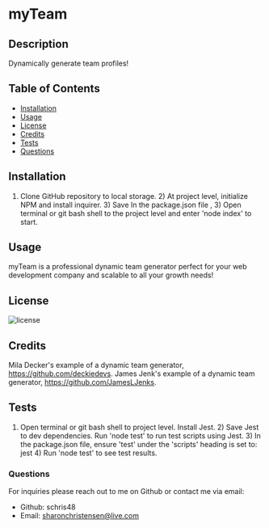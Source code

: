 
  
  # myTeam

  ## Description
  Dynamically generate team profiles!

  ## Table of Contents
  - [Installation](#installation)
  - [Usage](#usage)
  - [License](#license)
  - [Credits](#credits)
  - [Tests](#tests)
  - [Questions](#questions)

  ## Installation
  1) Clone GitHub repository to local storage. 2) At project level, initialize NPM and install inquirer. 3) Save  In the package.json file ,  3) Open terminal or git bash shell to the project level and enter 'node index' to start.

  ## Usage
  myTeam is a professional dynamic team generator perfect for your web development company and scalable to all your growth needs!

  ## License

  ![license](https://img.shields.io/badge/license-MIT-blueviolet.png)

  ## Credits
  Mila Decker's example of a dynamic team generator, https://github.com/deckiedevs. James Jenk's example of a dynamic team generator, https://github.com/JamesLJenks.

  ## Tests
  1) Open terminal or git bash shell to project level. Install Jest. 2) Save Jest to dev dependencies. Run 'node test' to run test scripts using Jest. 3) In the package.json file, ensure 'test' under the 'scripts' heading is set to: jest 4) Run 'node test' to see test results.
  
  ### Questions
  For inquiries please reach out to me on Github or contact me via email:
  - Github: schris48
  - Email: sharonchristensen@live.com
  
